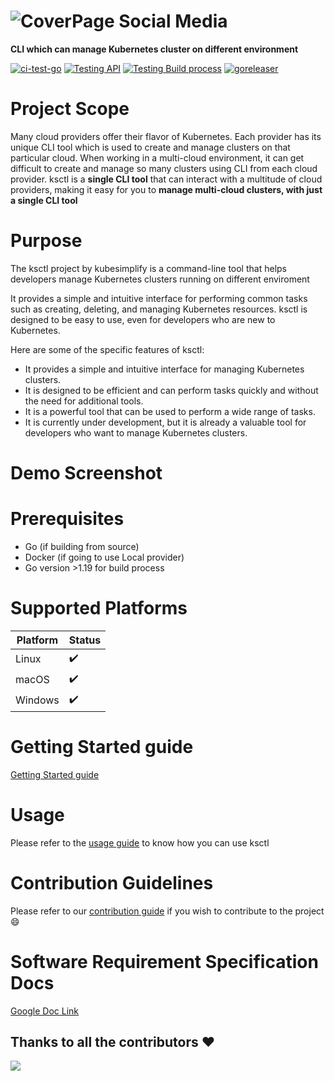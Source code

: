 # ![CoverPage Social Media](./img/ksctl-cover.png)


**CLI which can manage Kubernetes cluster on different environment**

[![ci-test-go](https://github.com/kubesimplify/ksctl/actions/workflows/go-fmt.yaml/badge.svg)](https://github.com/kubesimplify/ksctl/actions/workflows/go-fmt.yaml) [![Testing API](https://github.com/kubesimplify/ksctl/actions/workflows/testingAPI.yaml/badge.svg)](https://github.com/kubesimplify/ksctl/actions/workflows/testingAPI.yaml) [![Testing Build process](https://github.com/kubesimplify/ksctl/actions/workflows/testBuilder.yaml/badge.svg)](https://github.com/kubesimplify/ksctl/actions/workflows/testBuilder.yaml) [![goreleaser](https://github.com/kubesimplify/ksctl/actions/workflows/goreleaser.yml/badge.svg)](https://github.com/kubesimplify/ksctl/actions/workflows/goreleaser.yml)


# Project Scope

Many cloud providers offer their flavor of Kubernetes. Each provider has its unique CLI tool which is used to create and manage clusters on that particular cloud. When working in a multi-cloud environment, it can get difficult to create and manage so many clusters using CLI from each cloud provider. ksctl is a **single CLI tool** that can interact with a multitude of cloud providers, making it easy for you to **manage multi-cloud clusters, with just a single CLI tool**

# Purpose

The ksctl project by kubesimplify is a command-line tool that helps developers manage Kubernetes clusters running on different enviroment

It provides a simple and intuitive interface for performing common tasks such as creating, deleting, and managing Kubernetes resources. ksctl is designed to be easy to use, even for developers who are new to Kubernetes.

Here are some of the specific features of ksctl:

- It provides a simple and intuitive interface for managing Kubernetes clusters.
- It is designed to be efficient and can perform tasks quickly and without the need for additional tools.
- It is a powerful tool that can be used to perform a wide range of tasks.
- It is currently under development, but it is already a valuable tool for developers who want to manage Kubernetes clusters.

# Demo Screenshot
<!-- TODO: Add the demo screenshots-->



# Prerequisites

- Go (if building from source)
- Docker (if going to use Local provider)
- Go version >1.19 for build process

# Supported Platforms

Platform | Status
--|--
Linux | :heavy_check_mark:
macOS | :heavy_check_mark:
Windows | :heavy_check_mark:

# Getting Started guide

[Getting Started guide](https://kubesimplify.github.io/ksctl/docs/getting-started/install)


# Usage

Please refer to the [usage guide](USAGE.md) to know how you can use ksctl


# Contribution Guidelines
Please refer to our [contribution guide](CONTRIBUTING.md) if you wish to contribute to the project :smile:


# Software Requirement Specification Docs

[Google Doc Link](https://docs.google.com/document/d/1qLGcJly0qWK0dnno6tKXUsm3dd_BpyKl7oi7PLqi6J0/edit?usp=sharing)

## Thanks to all the contributors ❤️
<a href = "https://github.com/kubesimplify/ksctl/graphs/contributors">
  <img src = "https://contrib.rocks/image?repo=kubesimplify/ksctl"/>
</a>
